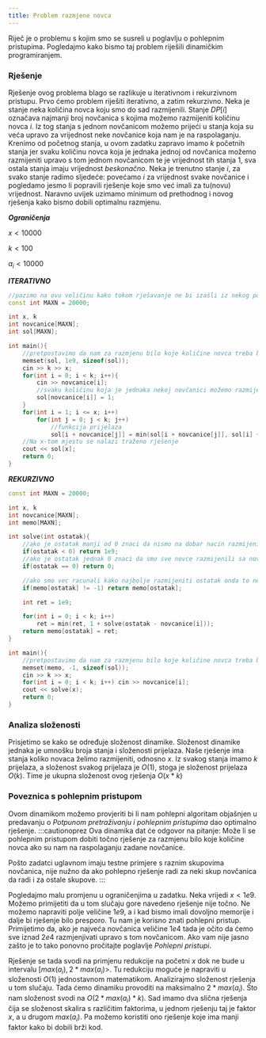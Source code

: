 ```yaml
---
title: Problem razmjene novca
---
```


Riječ je o problemu s kojim smo se susreli u poglavlju o pohlepnim pristupima. Pogledajmo kako bismo taj problem riješili dinamičkim programiranjem.

### Rješenje

Rješenje ovog problema blago se razlikuje u iterativnom i rekurzivnom pristupu. Prvo ćemo problem riješiti iterativno, a zatim rekurzivno.
Neka je stanje neka količina novca koju smo do sad razmijenili. Stanje $DP[i]$ označava najmanji broj novčanica s kojima možemo razmijeniti količinu novca $i$. Iz tog stanja s jednom novčanicom možemo prijeći u stanja koja su veća upravo za vrijednost neke novčanice koja nam je na raspolaganju. Krenimo od početnog stanja, u ovom zadatku zapravo imamo $k$ početnih stanja jer svaku količinu novca koja je jednaka jednoj od novčanica možemo razmijeniti upravo s tom jednom novčanicom te je vrijednost tih stanja $1$, sva ostala stanja imaju vrijednost $beskonačno$. Neka je trenutno stanje $i$, za svako stanje radimo sljedeće: povećamo $i$ za vrijednost svake novčanice i pogledamo jesmo li popravili rješenje koje smo već imali za tu(novu) vrijednost. Naravno uvijek uzimamo minimum od prethodnog i novog rješenja kako bismo dobili optimalnu razmjenu.

***Ograničenja***

$x < 10000$

$k < 100$

$a_{i} < 10000$

***ITERATIVNO***
```cpp
//pazimo na ovu veličinu kako tokom rješavanje ne bi izašli iz nekog polja
const int MAXN = 20000;

int x, k
int novcanice[MAXN];
int sol[MAXN];

int main(){
    //pretpostavimo da nam za razmjenu bilo koje količine novca treba beskonačno novčanica
    memset(sol, 1e9, sizeof(sol));
    cin >> k >> x;
    for(int i = 0; i < k; i++){
        cin >> novcanice[i];
        //svaku količinu koja je jednaka nekoj novčanici možemo razmijeniti upravo s tom (jednom) novčanicom
        sol[novcanice[i]] = 1;
    }
    for(int i = 1; i <= x; i++)
        for(int j = 0; j < k; j++)
            //funkcija prijelaza
            sol[i + novcanice[j]] = min(sol[i + novcanice[j]], sol[i] + 1);
    //Na x-tom mjestu se nalazi traženo rješenje
    cout << sol[x];
    return 0;
}
```

***REKURZIVNO***
```cpp
const int MAXN = 20000;

int x, k
int novcanice[MAXN];
int memo[MAXN];

int solve(int ostatak){
    //ako je ostatak manji od 0 znaci da nismo na dobar nacin razmijenili novce
    if(ostatak < 0) return 1e9;
    //ako je ostatak jednak 0 znaci da smo sve novce razmijenili sa novcanicama koje su nam na raspolaganju
    if(ostatak == 0) return 0;

    //ako smo vec racunali kako najbolje razmijeniti ostatak onda to ne moramo ponovno racunati
    if(memo[ostatak] != -1) return memo[ostatak];

    int ret = 1e9;

    for(int i = 0; i < k; i++)
        ret = min(ret, 1 + solve(ostatak - novcanice[i]));
    return memo[ostatak] = ret;
}

int main(){
    //pretpostavimo da nam za razmjenu bilo koje količine novca treba beskonačno novčanica
    memset(memo, -1, sizeof(sol));
    cin >> k >> x;
    for(int i = 0; i < k; i++) cin >> novcanice[i];
    cout << solve(x);
    return 0;
}
```

### Analiza složenosti

Prisjetimo se kako se određuje složenost dinamike. Složenost dinamike jednaka je umnošku broja stanja i složenosti prijelaza. Naše rješenje ima stanja koliko novaca želimo razmijeniti, odnosno $x$. Iz svakog stanja imamo $k$ prijelaza, a složenost svakog prijelaza je $O(1)$, stoga je složenost prijelaza $O(k)$. Time je ukupna složenost ovog rješenja $O(x * k)$

### Poveznica s pohlepnim pristupom

Ovom dinamikom možemo provjeriti bi li nam pohlepni algoritam objašnjen u predavanju o *Potpunom pretraživanju i pohlepnim pristupima* dao optimalno rješenje. 
:::cautionoprez
Ova dinamika dat će odgovor na pitanje: Može li se pohlepnim pristupom dobiti točno rješenje za razmjenu bilo koje količine novca ako su nam na raspolaganju zadane novčanice.

Pošto zadatci uglavnom imaju testne primjere s raznim skupovima novčanica, nije nužno da ako pohlepno rješenje radi za neki skup novčanica da radi i za ostale skupove.
:::

Pogledajmo malu promjenu u ograničenjima u zadatku. Neka vrijedi $x < 1e9$. Možemo primijetiti da u tom slučaju gore navedeno rješenje nije točno. Ne možemo napraviti polje veličine $1e9$, a i kad bismo imali dovoljno memorije i dalje bi rješenje bilo presporo. Tu nam je korisno znati pohlepni pristup. Primijetimo da, ako je najveća novčanica veličine $1e4$ tada je očito da ćemo sve iznad $2e4$ razmjenjivati upravo s tom novčanicom. Ako vam nije jasno zašto je to tako ponovno pročitajte poglavlje *Pohlepni pristupi*. 

Rješenje se tada svodi na primjenu redukcije na početni $x$ dok ne bude u intervalu $[max(a_i), 2 * max(a_i)>$. Tu redukciju moguće je napraviti u složenosti $O(1)$ jednostavnom matematikom.
Analizirajmo složenost rješenja u tom slučaju. Tada ćemo dinamiku provoditi na maksimalno $2 * max(a_i)$. Što nam složenost svodi na $O(2 * max(a_i) * k)$. Sad imamo dva slična rješenja čija se složenost skalira s različitim faktorima, u jednom rješenju taj je faktor $x$, a u drugom $max(a_i)$. Pa možemo koristiti ono rješenje koje ima manji faktor kako bi dobili brži kod.